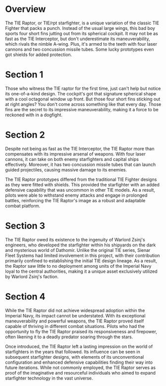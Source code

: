 # Overview

The TIE Raptor, or TIE/rpt starfighter, is a unique variation of the classic TIE Fighter that packs a punch.
Instead of the usual large wings, this bad boy sports four short fins jutting out from its spherical cockpit.
It may not be as fast as the TIE Interceptor, but don't underestimate its maneuverability, which rivals the nimble A-wing.
Plus, it's armed to the teeth with four laser cannons and two concussion missile tubes.
Some lucky prototypes even got shields for added protection.

# Section 1

Those who witness the TIE raptor for the first time, just can't help but notice its one-of-a-kind design.
The cockpit's got that signature spherical shape  with a cool octagonal window up front.
But those four short fins sticking out at right angles?
You don't come across something like that every day.
Those fins are the secret to its impressive maneuverability, making it a force to be reckoned with in a dogfight.

# Section 2

Despite not being as fast as the TIE Interceptor, the TIE Raptor more than compensates with its impressive arsenal of weapons.
With four laser cannons, it can take on both enemy starfighters and capital ships effectively.
Moreover, it has two concussion missile tubes that can launch guided projectiles, causing massive damage to its enemies.

The TIE Raptor prototypes differed from the traditional TIE Fighter designs as they were fitted with shields.
This provided the starfighter with an added defensive capability that was uncommon in other TIE models.
As a result, pilots were able to withstand enemy attacks and engage in prolonged battles, reinforcing the TIE Raptor's image as a robust and adaptable combat platform.

# Section 3

The TIE Raptor owed its existence to the ingenuity of Warlord Zsinj's engineers, who developed the starfighter within his shipyards on the dark and mysterious world of Dathomir.
Unlike the original TIE series, Sienar Fleet Systems had limited involvement in this project, with their contribution primarily confined to establishing the initial TIE design lineage.
As a result, the Raptor saw little to no deployment among units of the Imperial Navy loyal to the central authorities, making it a unique asset exclusively utilized by Warlord Zsinj's faction.

# Section 4

While the TIE Raptor did not achieve widespread adoption within the Imperial Navy, its impact cannot be understated.
With its exceptional maneuverability and powerful weapons, the TIE Raptor proved itself capable of thriving in different combat situations.
Pilots who had the opportunity to fly the TIE Raptor praised its responsiveness and firepower, often likening it to a deadly predator soaring through the stars.

Once introduced, the TIE Raptor left a lasting impression on the world of starfighters in the years that followed.
Its influence can be seen in subsequent starfighter designs, with elements of its unconventional configuration and enhanced defensive capabilities finding their way into future iterations.
While not commonly employed, the TIE Raptor serves as proof of the imaginative and resourceful individuals who aimed to expand starfighter technology in the vast universe.
